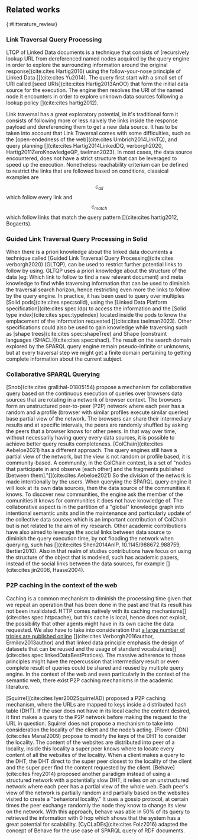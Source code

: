 ## Related works
{:#litterature_review} 

### Link Traversal Query Processing

LTQP of Linked Data documents is a technique that consists of [recursively lookup URL from dereferenced named nodes acquired by the query engine in order to explore 
the surrounding information around the original response](cite:cites Hartig2016) using the follow-your-nose principle of Linked Data [](cite:cites Yu2014).
The query first start with a small set of URI called [seed URIs](cite:cites Hartig2013AnOO) that form the initial data source for the execution.
The engine then resolves the URI of the named node it encounters in order to explore unknown data sources following a lookup policy [](cite:cites hartig2012).

Link traversal has a great exploratory potential, in it's traditional form it consists of following more or less naively the links inside the response payload
and dereferencing them to get a new data source. 
It has to be taken into account that Link Traversal comes with some difficulties, such as the [open-endedness of the web](cite:cites Umbrich2014LinkTQ),
and query planning [](cite:cites Hartig2014LinkedDQ, verborgh2020, Hartig2011ZeroKnowledgeQP, taelman2023). 
In most cases, the data source encountered, does not have a strict structure that can be leveraged to speed up the execution.
Nonetheless reachability criterium can be defined to restrict the links that are followed based on conditions,
classical examples are $$ c_{all} $$ which follow every link and $$ c_{match} $$ which 
follow links that match the query pattern [](cite:cites hartig2012, Bogaerts).


### Guided Link Traversal Query Processing in Solid

When there is a priori knowledge about the linked data documents a technique called [Guided Link Traversal Query Processing](cite:cites verborgh2020) (GLTQP),
can be used to restrict further potential links to follow by using.
GLTQP uses a priori knowledge about the structure of the data 
(eg: Which link to follow to find a new relevant document) and meta knowledge 
to find while traversing information that can be used to diminish the traversal search horizon,
hence restricting even more the links to follow by the query engine.
In practice, it has been used to query over multiples [Solid pods](cite:cites spec:solid),
using the [Linked Data Platform specification](cite:cites spec:ldp) to access the information and the [Solid type index](cite:cites spec:typeIndex) located inside the pods to know 
the emplacement of the information requested [](cite:cites taelman2023).
Other specifications could also be used to gain knowledge while traversing such as 
[shape trees](cite:cites spec:shapeTree) and Shape [constraint languages (SHACL)](cite:cites spec:shacl).
The result on the search domain explored by the SPARQL query engine remain pseudo-infinite or unknowns,
but at every traversal step we might get a finite domain pertaining to getting complete information about the current subject.

### Collaborative SPARQL Querying
[Snob](cite:cites grall:hal-01805154) propose a mechanism for collaborative query based
on the continuous execution of queries over browsers data sources that are rotating in a network of browser context. 
The browsers form an unstructured peer-to-peer (P2P) network where each peer has
a random and a profile (browser with similar profiles execute similar queries) base partial view of the network.
The browsers can share their intermediary results and at specific intervals,
the peers are randomly shuffled by asking the peers that a browser knows for other peers.
In that way over time, without necessarily having query every data sources, it is possible to achieve better query results completeness.
[ColChain](cite:cites Aebeloe2021) has a different approach. 
The query engines still have a partial view of the network, but the view is not random or profile based,
it is community-based.
A community, in the ColChain context, is a set of
"nodes that participate in and observe [each other] and the fragments published [between them]."[](cite:cites Aebeloe2021)
So the division of the network is made intentionally by the users.
When querying the SPARQL query engine it will look at its own data sources, then the data source of the communities it knows.
To discover new communities, the engine ask the member of the comunities it knows for communities it does not have knowledge of.
The collaborative aspect is in the partition of a "global" knowledge graph into intentional semantic units and in the
maintenance and particularly update of the collective data sources which is an important contribution of ColChain but is not related to the aim of my research.
Other academic contributions have also aimed to leverage the social links between data source to diminish the query execution time, by not flooding the network when querying, such has 
[](cite:cites Shen2014AnIP, 10.1145/988672.988759, Bertier2010).
Also in that realm of studies contributions have focus on using the structure of the object that is modeled,
such has academic papers, instead of the social links between the data sources,
for example [](cite:cites jin2006, Haase2004).


### P2P caching in the context of the web

Caching is a common mechanism to diminish the processing time given 
that we repeat an operation that has been done in the past and that its result has not been invalidated. 
HTTP comes natively with its caching mechanisms[](cite:cites spec:httpcache), but this cache is local, hence does not exploit, the possibility that other agents might have in its own cache the data requested.
We also have to take into consideration that [a large number of triples are published online](https://lod-cloud.net/) [](cite:cites Verborgh2016author, Ermilov2013author) 
and that linked data principle emphasis the design of datasets that can be 
reused and the usage of standard vocabularies[](cite:cites spec:linkedDataBestPratices).
The massive adherence to those principles might have the repercussion that intermediary result 
or even complete result of queries could be shared and reused by multiple query engine.
In the context of the web and even particularly in the context of the semantic web,
there exist P2P caching mechanisms in the academic literature.

[Squirrel](cite:cites Iyer2002SquirrelAD) proposed a P2P caching mechanism, where the URLs are mapped to keys inside a distributed hash table (DHT).
If the user does not have in its local cache the content desired, it first makes a query to the P2P network before making the request to the
URL in question. 
Squirrel does not propose a mechanism to take into consideration the locality of the client and the node’s acting.
[Flower-CDN](cite:cites Manal2009) propose to modify the keys of the DHT to consider the locality.
The content of the websites are distributed into peer of a locality, inside this locality a super peer knows where to locate every content of all the websites of the locality. 
When a client makes a query to the DHT, the DHT direct to the super peer closest to the locality of the client
and the super peer find the content requested by the client.
[Behave](cite:cites Frey2014) proposed another paradigm instead of using a structured network with a potentially slow DHT, it relies on an unstructured
network where each peer has a partial view of the whole web. Each peer's view of the network is partially random and
partially based on the websites visited  to create a "behavioral locality." 
It uses a gossip protocol, at certain times the peer exchange randomly the node they know to change its view on the network.
With this approach, behave was able in 50% of its query to retrieved the information with 0 hop which shows that the system has a great potential for scalability.
[CyCLaDEs](cite:cites Folz2016) adapted the concept of Behave for the use case of SPARQL query of RDF documents.